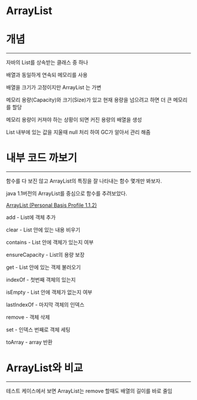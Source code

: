 # ArrayList

# 개념

---

자바의 List를 상속받는 클래스 중 하나

배열과 동일하게 연속되 메모리를 사용

배열을 크기가 고정이지만 ArrayList 는 가변

메모리 용량(Capacity)와 크기(Size)가 있고 현재 용량을 넘으려고 하면 더 큰 메모리를 할당

메모리 용량이 커져야 하는 상황이 되면 커진 용량의 배열을 생성

List 내부에 있는 값을 지울때 null 처리 하여 GC가 알아서 관리 해줌


# 내부 코드 까보기

---

함수를 다 보진 않고 ArrayList의 특징을 잘 나타내는 함수 몇개만 봐보자.

java 1.1버전의 ArrayList를 중심으로 함수를 추려보았다.

[ArrayList (Personal Basis Profile 1.1.2)](https://docs.oracle.com/javame/config/cdc/ref-impl/pbp1.1.2/jsr217/java/util/ArrayList.html)

add - List에 객체 추가

clear - List 안에 있는 내용 비우기

contains - List 안에 객체가 있는지 여부

ensureCapacity - List의 용량 보장

get - List 안에 있는 객제 불러오기

indexOf - 첫번째 객체의 있는지

isEmpty - List 안에 객체가 없는지 여부

lastIndexOf - 마지막 객체의 인덱스

remove - 객체 삭제

set - 인덱스 번째로 객체 세팅

toArray - array 반환


# ArrayList와 비교

---

테스트 케이스에서 보면 ArrayList는 remove 할때도 배열의 길이를 바로 줄임